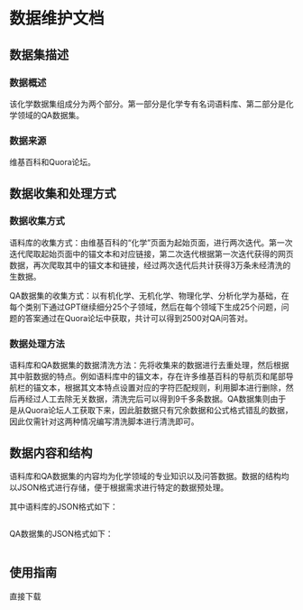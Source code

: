 # 数据维护文档

## 数据集描述

### 数据概述

该化学数据集组成分为两个部分。第一部分是化学专有名词语料库、第二部分是化学领域的QA数据集。

### 数据来源

维基百科和Quora论坛。

## 数据收集和处理方式

### 数据收集方式

语料库的收集方式：由维基百科的“化学”页面为起始页面，进行两次迭代。第一次迭代爬取起始页面中的锚文本和对应链接，第二次迭代根据第一次迭代获得的网页数据，再次爬取其中的锚文本和链接，经过两次迭代后共计获得3万条未经清洗的生数据。

QA数据集的收集方式：以有机化学、无机化学、物理化学、分析化学为基础，在每个类别下通过GPT继续细分25个子领域，然后在每个领域下生成25个问题，问题的答案通过在Quora论坛中获取，共计可以得到2500对QA问答对。

### 数据处理方法

语料库和QA数据集的数据清洗方法：先将收集来的数据进行去重处理，然后根据其中脏数据的特点。例如语料库中的锚文本，存在许多维基百科的导航页和尾部导航栏的锚文本，根据其文本特点设置对应的字符匹配规则，利用脚本进行删除，然后再经过人工去除无关数据，清洗完后可以得到9千多条数据。QA数据集则由于是从Quora论坛人工获取下来，因此脏数据只有冗余数据和公式格式错乱的数据，因此仅需针对这两种情况编写清洗脚本进行清洗即可。

## 数据内容和结构

语料库和QA数据集的内容均为化学领域的专业知识以及问答数据。数据的结构均以JSON格式进行存储，便于根据需求进行特定的数据预处理。

其中语料库的JSON格式如下：

```json
```

QA数据集的JSON格式如下：

```JSON

```



## 使用指南

直接下载
